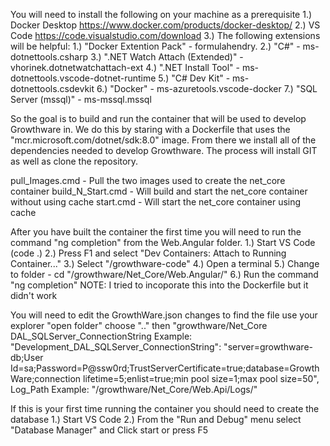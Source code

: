 You will need to install the following on your machine as a prerequisite
    1.) Docker Desktop
            https://www.docker.com/products/docker-desktop/
    2.) VS Code
            https://code.visualstudio.com/download
    3.) The following extensions will be helpful:
            1.) "Docker Extention Pack" - formulahendry.
            2.) "C#" - ms-dotnettools.csharp
            3.) ".NET Watch Attach (Extended)" - vhorinek.dotnetwatchattach-ext
            4.) ".NET Install Tool" - ms-dotnettools.vscode-dotnet-runtime
            5.) "C# Dev Kit" - ms-dotnettools.csdevkit
            6.) "Docker" - ms-azuretools.vscode-docker
            7.) "SQL Server (mssql)" - ms-mssql.mssql

So the goal is to build and run the container that will be used to develop Growthware in.
We do this by staring with a Dockerfile that uses the "mcr.microsoft.com/dotnet/sdk:8.0" image.  From there we install all of the dependencies needed to develop Growthware.
The process will install GIT as well as clone the repository.

pull_Images.cmd - Pull the two images used to create the net_core container
build_N_Start.cmd - Will build and start the net_core container without using cache
start.cmd - Will start the net_core container using cache

After you have built the container the first time you will need to run the command "ng completion" from the Web.Angular folder.
    1.) Start VS Code (code .)
    2.) Press F1 and select "Dev Containers: Attach to Running Container..."
    3.) Select "/growthware-code"
    4.) Open a terminal
    5.) Change to folder - cd "/growthware/Net_Core/Web.Angular/"
    6.) Run the command "ng completion"
NOTE: I tried to incoporate this into the Dockerfile but it didn't work

You will need to edit the GrowthWare.json changes to find the file use your explorer "open folder" choose ".." then "growthware/Net_Core
        DAL_SQLServer_ConnectionString
                Example:
                        "Development_DAL_SQLServer_ConnectionString": "server=growthware-db;User Id=sa;Password=P@ssw0rd;TrustServerCertificate=true;database=GrowthWare;connection lifetime=5;enlist=true;min pool size=1;max pool size=50",
        Log_Path
                Example:
                        "/growthware/Net_Core/Web.Api/Logs/"

If this is your first time running the container you should need to create the database
    1.) Start VS Code
    2.) From the "Run and Debug" menu select "Database Manager" and Click start or press F5

